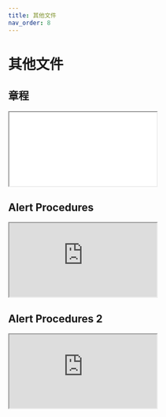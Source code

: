 ```yaml
---
title: 其他文件
nav_order: 8
---
```


<link rel="stylesheet" type="text/css" href="style.css">

# 其他文件

## 章程

<iframe src="文件/章程.pdf"></iframe>

## Alert Procedures

<iframe src="https://web2.acbl.org/documentLibrary/play/AlertProcedures.pdf"></iframe>

## Alert Procedures 2

<iframe src="https://web2.acbl.org/documentLibrary/play/AlertProcedures2.pdf"></iframe>
